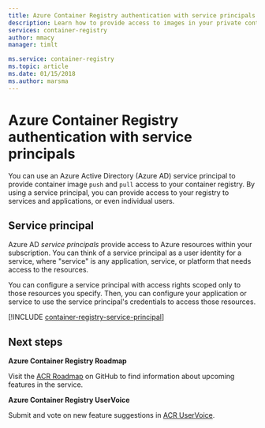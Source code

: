 ```yaml
---
title: Azure Container Registry authentication with service principals
description: Learn how to provide access to images in your private container registry by using an Azure Active Directory service principal.
services: container-registry
author: mmacy
manager: timlt

ms.service: container-registry
ms.topic: article
ms.date: 01/15/2018
ms.author: marsma
---
```


# Azure Container Registry authentication with service principals

You can use an Azure Active Directory (Azure AD) service principal to provide container image `push` and `pull` access to your container registry. By using a service principal, you can provide access to your registry to services and applications, or even individual users.

## Service principal

Azure AD *service principals* provide access to Azure resources within your subscription. You can think of a service principal as a user identity for a service, where "service" is any application, service, or platform that needs access to the resources.

You can configure a service principal with access rights scoped only to those resources you specify. Then, you can configure your application or service to use the service principal's credentials to access those resources.

[!INCLUDE [container-registry-service-principal](../../includes/container-registry-service-principal.md)]

## Next steps

**Azure Container Registry Roadmap**

Visit the [ACR Roadmap][acr-roadmap] on GitHub to find information about upcoming features in the service.

**Azure Container Registry UserVoice**

Submit and vote on new feature suggestions in [ACR UserVoice][container-registry-uservoice].

<!-- IMAGES -->
[update-registry-sku]: ./media/container-registry-skus/update-registry-sku.png

<!-- LINKS - External -->
[acr-roadmap]: https://aka.ms/acr/roadmap
[container-registry-pricing]: https://azure.microsoft.com/pricing/details/container-registry/
[container-registry-uservoice]: https://feedback.azure.com/forums/903958-azure-container-registry

<!-- LINKS - Internal -->
[az-acr-update]: /cli/azure/acr#az_acr_update
[container-registry-geo-replication]: container-registry-geo-replication.md
[container-registry-upgrade]: container-registry-upgrade.md
[container-registry-webhook]: container-registry-webhook.md

